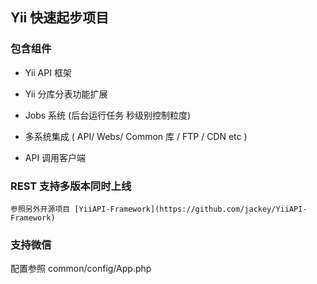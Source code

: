 ## Yii 快速起步项目

### 包含组件

* Yii API 框架

* Yii 分库分表功能扩展

* Jobs 系统 (后台运行任务 秒级别控制粒度)

* 多系统集成 ( API/ Webs/ Common 库 / FTP / CDN etc ) 

* API 调用客户端

### REST 支持多版本同时上线

```
参照另外开源项目 [YiiAPI-Framework](https://github.com/jackey/YiiAPI-Framework)
```

### 支持微信 

配置参照 common/config/App.php
